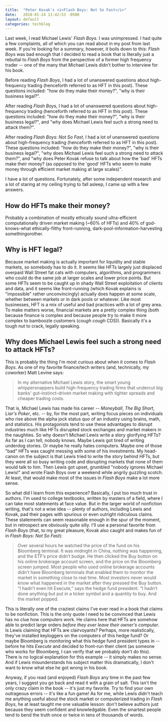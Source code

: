 ```yaml
---
title:  "Peter Kovak's <i>Flash Boys: Not So Fast</i>"
date:   2018-01-24 11:42:53 -0500
layout: default
categories: techblog
---
```


Last week, I read Michael Lewis' *Flash Boys*. I was unimpressed. I had quite a few complaints, all of which you can read about in my post from last week. If you're looking for a summary, however, it boils down to this: *Flash Boys* was bad enough that I decided to read a book that is literally just a rebuttal to *Flash Boys* from the perspective of a former high frequency trader -- one of the many that Michael Lewis didn't bother to interview for his book.

<!-- readmore -->

Before reading *Flash Boys*, I had a lot of unanswered questions about high-frequency trading (henceforth referred to as HFT in this post). These questions included: "how do they make their money?", "why is their business legal?".

After reading *Flash Boys*, I had a lot of unanswered questions about high-frequency trading (henceforth referred to as HFT in this post). These questions included: "how do they make their money?", "why is their business legal?", and "why does Michael Lewis feel such a strong need to attack them?". 

After reading *Flash Boys: Not So Fast*, I had a lot of unanswered questions about high-frequency trading (henceforth referred to as HFT in this post). These questions included: "how do they make their money?", "why is their business legal?", "why does Michael Lewis feel such a strong need to attack them?", and "why does Peter Kovak refuse to talk about how the 'bad' HFTs make their money? (as opposed to the 'good' HFTs who seem to make money through efficient market making at large scales)". 

I have a lot of questions. Fortunately, after some independent research and a lot of staring at my ceiling trying to fall asleep, I came up with a few answers.

## How do HFTs make their money? 

Probably a combination of mostly ethically sound ultra-efficient
computationally driven market making (~60% of HFTs) and 40% of
god-knows-what ethically-filthy front-running,
dark-pool-information-harvesting somethingorother.

## Why is HFT legal?

Because market making is actually important for liquidity and stable
markets, so somebody has to do it. It seems like HFTs largely just
displaced overpaid Wall Street fat cats with computers, algorithms, and
programmers who could do the same job at larger scales and lower price
points. But some HFTs seem to be caught up in shady Wall Street
exploitation of clients and data, and it seems like front-running (which
Kovak explains is "impossible" rather unconvincingly) actually does happen
at some scale, whether between markets or in dark pools or whatever. Like
most businesses, HFT is a mix of useful and bad practices with a lot of
grey area. To make matters worse, financial markets are a pretty complex
thing (both because finance is complex and because people try to make it
more complex to bamboozle customers (*cough cough* CDS)). Basically it's a
tough nut to crack, legally speaking.

## Why does Michael Lewis feel such a strong need to attack HFTs?
    
This is probably the thing I'm most curious about when it comes to *Flash Boys*. As one of my favorite finance/tech writers (and, technically, my coworker) Matt Levine says: 

> In my alternative Michael Lewis story, the smart young whippersnappers
> build high-frequency trading firms that undercut big banks'
> gut-instinct-driven market making with tighter spreads and
> cheaper trading costs.

That is, Michael Lewis has made his career -- *Moneyball*, *The Big Short*, *Liar's Poker*, etc. -- by, for the most part, writing focus pieces on individuals who rise above the alpha jock status quo of an industry using brains, math, and statistics. His protagonists tend to use these advantages to disrupt industries much like HFTs disrupted stock exchanges and market makers in the naughties. So why doesn't Michael Lewis write a story glorifying HFTs? As far as I can tell, nobody knows. Maybe Lewis got tired of writing underdog stories. Or maybe he really hates computers. Maybe one of those "bad" HFTs was caught messing with some of his investments. My head-canon on the subject is that Lewis tried to write the story behind HFTs, but they were all so busy writing code and disrupting markets that none of them would talk to him. Then Lewis got upset, grumbled "nobody ignores Michael Lewis!" and wrote Flash Boys over a weekend while angrily guzzling scotch. At least, that would make most of the issues in *Flash Boys* make a lot more sense.

So what did I learn from this experience? Basically, I put too much trust in authors. I'm used to college textbooks, written by masters of a field, where I can take most statements at face value. But in the larger world of nonfiction writing, that's not a wise idea -- plenty of authors, including Lewis and Kovak, pad their pages with spurious or even outright ridiculous claims. These statements can seem reasonable enough in the spur of the moment, but in retrospect are obviously quite silly. I'll use a personal favorite from *Flash Boys* (that, to my great pleasure, Kovak also caught and makes fun of in *Flash Boys: Not So Fast*):

> Over several hours he watched the price of the fund on his Bloomberg
> terminal. It was midnight in China, nothing was happening, and the ETF’s
> price didn’t budge. He then clicked the Buy button on his online brokerage
> account screen, and the price on the Bloomberg screen jumped. Most people
> who used online brokerage accounts didn’t have Bloomberg terminals that
> enabled them to monitor the market in something close to real time. Most
> investors never would know what happened in the market after they pressed
> the Buy button. “I hadn’t even hit Execute,” says the hedge fund president.
> “I hadn’t done anything but put in a ticker symbol and a quantity to buy.
> And the market popped.

This is literally one of the craziest claims I've ever read in a book that claims to be nonfiction. This is the only quote I need to be convinced that Lewis has no clue how computers work. He claims here that HFTs are somehow able to predict large orders *before they ever leave their owner's computer*. Is Lewis claiming that HFTs are clairvoyants? Perhaps, more realistically, they've installed keyloggers on the computers of this hedge fund? Or maybe Bloomberg is monitoring what this hedge fund president types in -- before he hits *Execute* and decided to front-run their client (as someone who works for Bloomberg, I can verify that we probably don't do this). There is no logical explanation for this example -- it simply makes no sense. And if Lewis misunderstands his subject matter this dramatically, I don't want to know what else he got wrong in his book.

Anyway, if you read (and enjoyed) *Flash Boys* any time in the past few years, I suggest you go back and read it with a grain of salt. This isn't the only crazy claim in the book -- it's just my favorite. Try to find your own outrageous errors -- it's like a fun game! As for me, while Lewis didn't teach me anything useful about the stock market or computerized trading in *Flash Boys*, he at least taught me one valuable lesson: don't believe authors just because they seem confident and knowledgable. Even the smartest people tend to bend the truth once or twice in tens of thousands of words.

